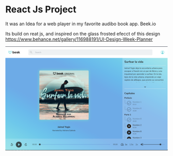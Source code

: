 # React Js Project

It was an Idea for a web player in my favorite audibo book app. Beek.io

Its build on reat js, and inspired on the glass frosted efecct of this design https://www.behance.net/gallery/116988191/UI-Design-Week-Planner

![Sample image](https://github.com/kenny08gt/beek-web-player/blob/master/sample.png?raw=true)

